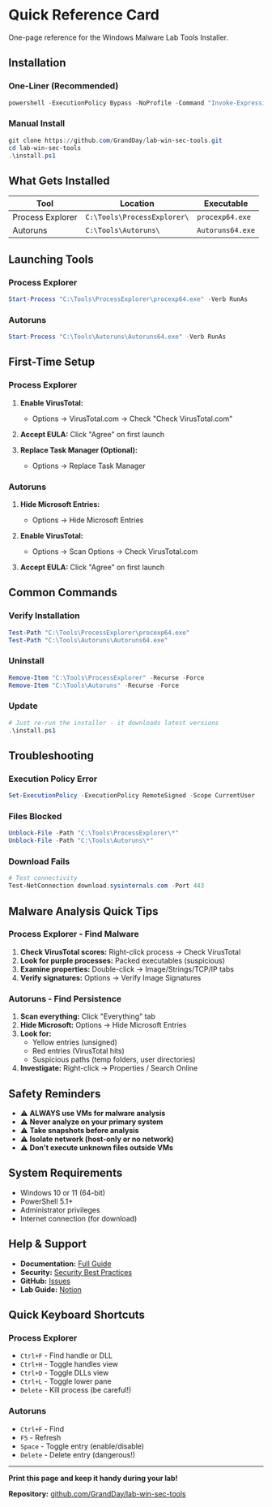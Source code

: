 # Quick Reference Card

One-page reference for the Windows Malware Lab Tools Installer.

## Installation

### One-Liner (Recommended)

```powershell
powershell -ExecutionPolicy Bypass -NoProfile -Command "Invoke-Expression (Invoke-WebRequest -UseBasicParsing 'https://raw.githubusercontent.com/GrandDay/lab-win-sec-tools/main/install.ps1').Content"
```

### Manual Install

```powershell
git clone https://github.com/GrandDay/lab-win-sec-tools.git
cd lab-win-sec-tools
.\install.ps1
```

## What Gets Installed

| Tool | Location | Executable |
|------|----------|------------|
| Process Explorer | `C:\Tools\ProcessExplorer\` | `procexp64.exe` |
| Autoruns | `C:\Tools\Autoruns\` | `Autoruns64.exe` |

## Launching Tools

### Process Explorer

```powershell
Start-Process "C:\Tools\ProcessExplorer\procexp64.exe" -Verb RunAs
```

### Autoruns

```powershell
Start-Process "C:\Tools\Autoruns\Autoruns64.exe" -Verb RunAs
```

## First-Time Setup

### Process Explorer

1. **Enable VirusTotal:**
   - Options → VirusTotal.com → Check "Check VirusTotal.com"

2. **Accept EULA:** Click "Agree" on first launch

3. **Replace Task Manager (Optional):**
   - Options → Replace Task Manager

### Autoruns

1. **Hide Microsoft Entries:**
   - Options → Hide Microsoft Entries

2. **Enable VirusTotal:**
   - Options → Scan Options → Check VirusTotal.com

3. **Accept EULA:** Click "Agree" on first launch

## Common Commands

### Verify Installation

```powershell
Test-Path "C:\Tools\ProcessExplorer\procexp64.exe"
Test-Path "C:\Tools\Autoruns\Autoruns64.exe"
```

### Uninstall

```powershell
Remove-Item "C:\Tools\ProcessExplorer" -Recurse -Force
Remove-Item "C:\Tools\Autoruns" -Recurse -Force
```

### Update

```powershell
# Just re-run the installer - it downloads latest versions
.\install.ps1
```

## Troubleshooting

### Execution Policy Error

```powershell
Set-ExecutionPolicy -ExecutionPolicy RemoteSigned -Scope CurrentUser
```

### Files Blocked

```powershell
Unblock-File -Path "C:\Tools\ProcessExplorer\*"
Unblock-File -Path "C:\Tools\Autoruns\*"
```

### Download Fails

```powershell
# Test connectivity
Test-NetConnection download.sysinternals.com -Port 443
```

## Malware Analysis Quick Tips

### Process Explorer - Find Malware

1. **Check VirusTotal scores:** Right-click process → Check VirusTotal
2. **Look for purple processes:** Packed executables (suspicious)
3. **Examine properties:** Double-click → Image/Strings/TCP/IP tabs
4. **Verify signatures:** Options → Verify Image Signatures

### Autoruns - Find Persistence

1. **Scan everything:** Click "Everything" tab
2. **Hide Microsoft:** Options → Hide Microsoft Entries
3. **Look for:**
   - Yellow entries (unsigned)
   - Red entries (VirusTotal hits)
   - Suspicious paths (temp folders, user directories)
4. **Investigate:** Right-click → Properties / Search Online

## Safety Reminders

- ⚠️ **ALWAYS use VMs for malware analysis**
- ⚠️ **Never analyze on your primary system**
- ⚠️ **Take snapshots before analysis**
- ⚠️ **Isolate network (host-only or no network)**
- ⚠️ **Don't execute unknown files outside VMs**

## System Requirements

- Windows 10 or 11 (64-bit)
- PowerShell 5.1+
- Administrator privileges
- Internet connection (for download)

## Help & Support

- **Documentation:** [Full Guide](docs/GUIDE.md)
- **Security:** [Security Best Practices](docs/SECURITY.md)
- **GitHub:** [Issues](https://github.com/GrandDay/lab-win-sec-tools/issues)
- **Lab Guide:** [Notion](https://www.notion.so/feb27b10193a482c932d179cd6f7e7bb)

## Quick Keyboard Shortcuts

### Process Explorer

- `Ctrl+F` - Find handle or DLL
- `Ctrl+H` - Toggle handles view
- `Ctrl+D` - Toggle DLLs view
- `Ctrl+L` - Toggle lower pane
- `Delete` - Kill process (be careful!)

### Autoruns

- `Ctrl+F` - Find
- `F5` - Refresh
- `Space` - Toggle entry (enable/disable)
- `Delete` - Delete entry (dangerous!)

---

**Print this page and keep it handy during your lab!**

**Repository:** [github.com/GrandDay/lab-win-sec-tools](https://github.com/GrandDay/lab-win-sec-tools)

